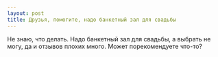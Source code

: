 ```yaml
---
layout: post 
title: Друзья, помогите, надо банкетный зал для свадьбы 
--- 
```

Не знаю, что делать. Надо банкетный зал для свадьбы, а выбрать не могу, да и отзывов плохих много. Может порекомендуете что-то?